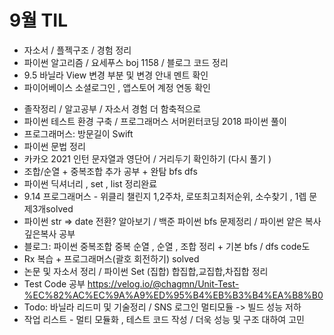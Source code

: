 # 9월 TIL
- 자소서 / 플젝구조 / 경험 정리
- 파이썬 알고리즘 / 요세푸스 boj 1158 / 블로그 코드 정리
- 9.5 바닐라 View 변경 부분 및 변경 안내 멘트 확인
- 파이어베이스 소셜로그인 , 앱스토어 계정 연동 확인

* 졸작정리 / 알고공부 / 자소서 경험 더 함축적으로
* 파이썬 테스트 환경 구축 / 프로그래머스 서머윈터코딩 2018 파이썬 풀이
* 프로그래머스: 방문길이 Swift
* 파이썬 문법 정리
* 카카오 2021 인턴 문자열과 영단어 / 거리두기 확인하기 (다시 풀기 )
* 조합/순열 + 중복조합 추가 공부 + 완탐 bfs dfs
* 파이썬 딕셔너리 , set , list 정리완료
* 9.14 프로그래머스 - 위클리 챌린지 1,2주차, 로또최고최저순위, 소수찾기 , 1렙 문제3개solved
* 파이썬 str => date 전환? 알아보기 / 백준 파이썬 bfs 문제정리 / 파이썬 얕은 복사 깊은복사 공부
* 블로그: 파이썬 중복조합 중복 순열 , 순열 , 조합 정리 + 기본 bfs / dfs code도
* Rx 복습 + 프로그래머스(괄호 회전하기) solved
* 논문 및 자소서 정리 / 파이썬 Set (집합) 합집합,교집합,차집합 정리
* Test Code 공부 https://velog.io/@chagmn/Unit-Test-%EC%82%AC%EC%9A%A9%ED%95%B4%EB%B3%B4%EA%B8%B0
* Todo: 바닐라 리드미 및 기술정리 / SNS 로그인 멀티모듈 -> 빌드 성능 저하
* 작업 리스트 - 멀티 모듈화 , 테스트 코드 작성 / 더욱 성능 및 구조 대하여 고민
